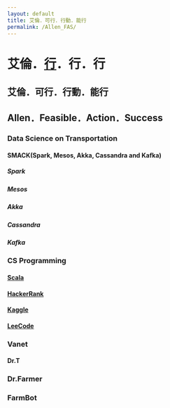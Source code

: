 ```yaml
---
layout: default
title: 艾倫．可行．行動．能行
permalink: /Allen_FAS/
---
```



# 艾倫．[行](http://www.shuowen.org/view/1265)．行．行 

## 艾倫．可行．行動．能行
## Allen．Feasible．Action．Success
### Data Science on Transportation

#### SMACK(Spark, Mesos, Akka,  Cassandra and Kafka)
##### Spark
##### Mesos
##### Akka
##### Cassandra
##### Kafka

### CS Programming
#### [Scala](https://docs.scala-lang.org/)
#### [HackerRank](https://www.hackerrank.com/)
#### [Kaggle](https://www.kaggle.com/)
#### [LeeCode](https://leetcode.com/)

###  Vanet
#### Dr.T

### Dr.Farmer
### FarmBot 